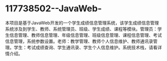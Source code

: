 # 117738502--JavaWeb-
本项目是基于JavaWeb开发的一个学生成绩信息管理系统，该学生成绩信息管理系统涉及到学生、教师、系统管理员、班级、学生成绩、课程等模块。管理员：学生信息管理、教师信息管理、年级信息管理、班级信息管理、课程信息管理、考试信息管理，系统参数设置。老师：教学管理、教师个人信息维护、教师通讯录管理。学生：考试成绩查询、学生通讯录、学生个人信息维护。系统技术栈，请看详情介绍。

